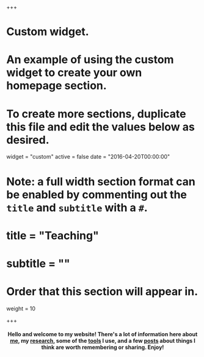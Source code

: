 +++
# Custom widget.
# An example of using the custom widget to create your own homepage section.
# To create more sections, duplicate this file and edit the values below as desired.
widget = "custom"
active = false
date = "2016-04-20T00:00:00"

# Note: a full width section format can be enabled by commenting out the `title` and `subtitle` with a `#`.
# title = "Teaching"
# subtitle = ""

# Order that this section will appear in.
weight = 10

+++

<div align='center'>

  <h4>
    Hello and welcome to my website! There's a lot of information here about <a href="/about/">me</a>, my <a href="/projects/#research">research</a>, some of the <a href="/tools/">tools</a> I use, and a few <a href="/post/">posts</a> about things I think are worth remembering or sharing. Enjoy!
  </h4>

</div>

